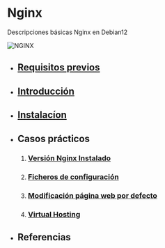 # Nginx
Descripciones básicas Nginx en Debian12

![NGINX](https://extassisnetwork.com/tutoriales/wp-content/uploads/Comandos-de-Nginx-que-usted-debe-saber.jpg)

* ## [**Requisitos previos**](requisito.md)
* ## [**Introducción**](introduccion.md)
* ## [**Instalacíon**](instalacion.md)
* ## **Casos prácticos**
    1. ### [Versión Nginx Instalado](version.md)
    2. ### [Ficheros de configuración](ficheros_configuracion.md)
    3. ### [Modificación página web por defecto](modificación.md)
    4. ### [Virtual Hosting](virtual.md)
* ## **Referencias**

